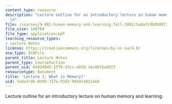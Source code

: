 ```yaml
---
content_type: resource
description: "Lecture outline for an introductory lecture on human memory and learning.\r\
  \n"
file: /courses/9-081-human-memory-and-learning-fall-2002/5a0a7c9b0509727e918396542a931eb8_lecnote1.pdf
file_size: 140704
file_type: application/pdf
learning_resource_types:
- Lecture Notes
license: https://creativecommons.org/licenses/by-nc-sa/4.0/
ocw_type: OCWFile
parent_title: Lecture Notes
parent_type: CourseSection
parent_uid: 64924945-15f9-d3cc-e059-34c06f6a0973
resourcetype: Document
title: 'Lecture 1: What is Memory?'
uid: 5a0a7c9b-0509-727e-9183-96542a931eb8
---
```

Lecture outline for an introductory lecture on human memory and learning.
